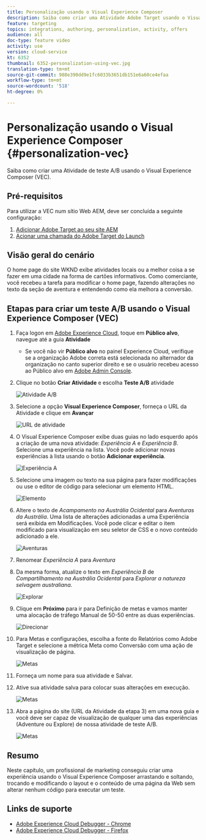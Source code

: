 ```yaml
---
title: Personalização usando o Visual Experience Composer
description: Saiba como criar uma Atividade Adobe Target usando o Visual Experience Composer.
feature: targeting
topics: integrations, authoring, personalization, activity, offers
audience: all
doc-type: feature video
activity: use
version: cloud-service
kt: 6352
thumbnail: 6352-personalization-using-vec.jpg
translation-type: tm+mt
source-git-commit: 988e390dd9e1fc6033b3651db151e6a60ce4efaa
workflow-type: tm+mt
source-wordcount: '518'
ht-degree: 0%

---
```



# Personalização usando o Visual Experience Composer {#personalization-vec}

Saiba como criar uma Atividade de teste A/B usando o Visual Experience Composer (VEC).

## Pré-requisitos

Para utilizar a VEC num sítio Web AEM, deve ser concluída a seguinte configuração:

1. [Adicionar Adobe Target ao seu site AEM](./add-target-launch-extension.md)
1. [Acionar uma chamada do Adobe Target do Launch](./load-and-fire-target.md)

## Visão geral do cenário

O home page do site WKND exibe atividades locais ou a melhor coisa a se fazer em uma cidade na forma de cartões informativos. Como comerciante, você recebeu a tarefa para modificar o home page, fazendo alterações no texto da seção de aventura e entendendo como ela melhora a conversão.

## Etapas para criar um teste A/B usando o Visual Experience Composer (VEC)

1. Faça logon em [Adobe Experience Cloud](https://experience.adobe.com/), toque em __Público alvo__, navegue até a guia __Atividade__

   + Se você não vir __Público alvo__ no painel Experience Cloud, verifique se a organização Adobe correta está selecionada no alternador da organização no canto superior direito e se o usuário recebeu acesso ao Público alvo em [Adobe Admin Console](https://adminconsole.adobe.com/).

1. Clique no botão **Criar Atividade** e escolha **Teste A/B** atividade

   ![Atividade A/B](assets/ab-target-activity.png)

1. Selecione a opção **Visual Experience Composer**, forneça o URL da Atividade e clique em **Avançar**

   ![URL de atividade](assets/ab-test-url.png)

1. O Visual Experience Composer exibe duas guias no lado esquerdo após a criação de uma nova atividade: *Experiência A* e *Experiência B*. Selecione uma experiência na lista. Você pode adicionar novas experiências à lista usando o botão **Adicionar experiência**.

   ![Experiência A](assets/experience.png)

1. Selecione uma imagem ou texto na sua página para fazer modificações ou use o editor de código para selecionar um elemento HTML.

   ![Elemento](assets/select-element.png)

1. Altere o texto de *Acampamento na Austrália Ocidental* para *Aventuras da Austrália*. Uma lista de alterações adicionadas a uma Experiência será exibida em Modificações. Você pode clicar e editar o item modificado para visualização em seu seletor de CSS e o novo conteúdo adicionado a ele.

   ![Aventuras](assets/adventures.png)

1. Renomear *Experiência A* para *Aventura*
1. Da mesma forma, atualize o texto em *Experiência B* de *Compartilhamento na Austrália Ocidental* para *Explorar a natureza selvagem australiana*.

   ![Explorar](assets/explore.png)

1. Clique em **Próximo** para ir para Definição de metas e vamos manter uma alocação de tráfego Manual de 50-50 entre as duas experiências.

   ![Direcionar](assets/targeting.png)

1. Para Metas e configurações, escolha a fonte do Relatórios como Adobe Target e selecione a métrica Meta como Conversão com uma ação de visualização de página.

   ![Metas](assets/goals.png)

1. Forneça um nome para sua atividade e Salvar.
1. Ative sua atividade salva para colocar suas alterações em execução.

   ![Metas](assets/activate.png)

1. Abra a página do site (URL da Atividade da etapa 3) em uma nova guia e você deve ser capaz de visualização de qualquer uma das experiências (Adventure ou Explore) de nossa atividade de teste A/B.

   ![Metas](assets/publish.png)

## Resumo

Neste capítulo, um profissional de marketing conseguiu criar uma experiência usando o Visual Experience Composer arrastando e soltando, trocando e modificando o layout e o conteúdo de uma página da Web sem alterar nenhum código para executar um teste.

## Links de suporte

+ [Adobe Experience Cloud Debugger - Chrome](https://chrome.google.com/webstore/detail/adobe-experience-cloud-de/ocdmogmohccmeicdhlhhgepeaijenapj)
+ [Adobe Experience Cloud Debugger - Firefox](https://addons.mozilla.org/en-US/firefox/addon/adobe-experience-platform-dbg/)
